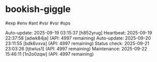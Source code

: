 # bookish-giggle
#exp
#env
#ant
#vsr
#vsr
#sps
<!-- Auto-update: 2025-09-17 03:43:55 - eignl -->
<!-- Auto-update #1: 2025-09-17 04:30:59 -->
<!-- Auto-update: 2025-09-17 17:24:07 - ID: s2prsrsi -->
Auto-update: 2025-09-19 03:15:37 [h852yrug]
Heartbeat: 2025-09-19 22:37:58 [adwk84ja] (API: 4997 remaining)
Auto-update: 2025-09-20 23:11:55 [bdk6vxva] (API: 4997 remaining)
Status check: 2025-09-21 23:03:26 [tjtwlus1] (API: 4997 remaining)
Maintenance: 2025-09-22 15:46:11 [1n2o0zqw] (API: 4997 remaining)
